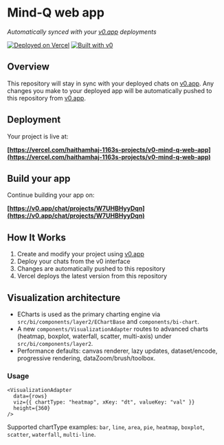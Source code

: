 # Mind-Q web app

*Automatically synced with your [v0.app](https://v0.app) deployments*

[![Deployed on Vercel](https://img.shields.io/badge/Deployed%20on-Vercel-black?style=for-the-badge&logo=vercel)](https://vercel.com/haithamhaj-1163s-projects/v0-mind-q-web-app)
[![Built with v0](https://img.shields.io/badge/Built%20with-v0.app-black?style=for-the-badge)](https://v0.app/chat/projects/W7UHBHyyDqn)

## Overview

This repository will stay in sync with your deployed chats on [v0.app](https://v0.app).
Any changes you make to your deployed app will be automatically pushed to this repository from [v0.app](https://v0.app).

## Deployment

Your project is live at:

**[https://vercel.com/haithamhaj-1163s-projects/v0-mind-q-web-app](https://vercel.com/haithamhaj-1163s-projects/v0-mind-q-web-app)**

## Build your app

Continue building your app on:

**[https://v0.app/chat/projects/W7UHBHyyDqn](https://v0.app/chat/projects/W7UHBHyyDqn)**

## How It Works

1. Create and modify your project using [v0.app](https://v0.app)
2. Deploy your chats from the v0 interface
3. Changes are automatically pushed to this repository
4. Vercel deploys the latest version from this repository

## Visualization architecture

- ECharts is used as the primary charting engine via `src/bi/components/layer2/EChartBase` and `components/bi-chart`.
- A new `components/VisualizationAdapter` routes to advanced charts (heatmap, boxplot, waterfall, scatter, multi-axis) under `src/bi/components/layer2`.
- Performance defaults: canvas renderer, lazy updates, dataset/encode, progressive rendering, dataZoom/brush/toolbox.

### Usage

```tsx
<VisualizationAdapter
  data={rows}
  viz={{ chartType: "heatmap", xKey: "dt", valueKey: "val" }}
  height={360}
/>
```

Supported chartType examples: `bar`, `line`, `area`, `pie`, `heatmap`, `boxplot`, `scatter`, `waterfall`, `multi-line`.